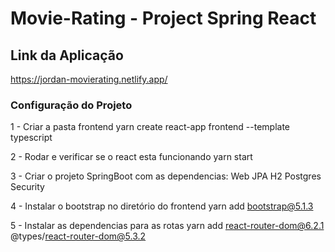 # Movie-Rating - Project Spring React

## Link da Aplicação
https://jordan-movierating.netlify.app/

### Configuração do Projeto
1 - Criar a pasta frontend
yarn create react-app frontend --template typescript

2 - Rodar e verificar se o react esta funcionando
yarn start

3 - Criar o projeto SpringBoot com as dependencias:
Web
JPA
H2
Postgres
Security

4 - Instalar o bootstrap no diretório do frontend
yarn add bootstrap@5.1.3

5 - Instalar as dependencias para as rotas
yarn add react-router-dom@6.2.1 @types/react-router-dom@5.3.2

